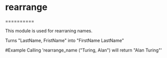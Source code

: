 # rearrange
==========

This module is used for rearraning names.

Turns "LastName, FristName" into "FirstName LastName"

#Example
Calling 'rearrange_name ("Turing, Alan") will return "Alan Turing"'